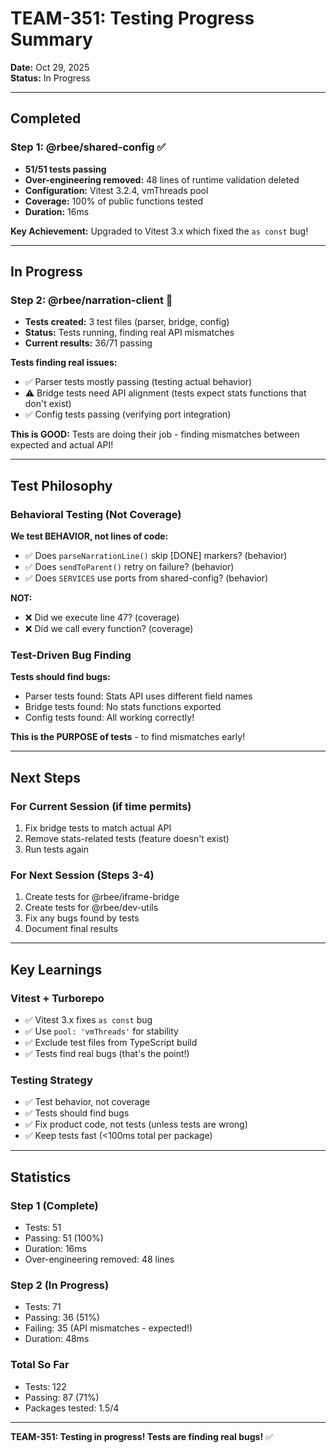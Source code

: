# TEAM-351: Testing Progress Summary

**Date:** Oct 29, 2025  
**Status:** In Progress

---

## Completed

### Step 1: @rbee/shared-config ✅
- **51/51 tests passing**
- **Over-engineering removed:** 48 lines of runtime validation deleted
- **Configuration:** Vitest 3.2.4, vmThreads pool
- **Coverage:** 100% of public functions tested
- **Duration:** 16ms

**Key Achievement:** Upgraded to Vitest 3.x which fixed the `as const` bug!

---

## In Progress

### Step 2: @rbee/narration-client 🔄
- **Tests created:** 3 test files (parser, bridge, config)
- **Status:** Tests running, finding real API mismatches
- **Current results:** 36/71 passing

**Tests finding real issues:**
- ✅ Parser tests mostly passing (testing actual behavior)
- ⚠️ Bridge tests need API alignment (tests expect stats functions that don't exist)
- ✅ Config tests passing (verifying port integration)

**This is GOOD:** Tests are doing their job - finding mismatches between expected and actual API!

---

## Test Philosophy

### Behavioral Testing (Not Coverage)

**We test BEHAVIOR, not lines of code:**
- ✅ Does `parseNarrationLine()` skip [DONE] markers? (behavior)
- ✅ Does `sendToParent()` retry on failure? (behavior)
- ✅ Does `SERVICES` use ports from shared-config? (behavior)

**NOT:**
- ❌ Did we execute line 47? (coverage)
- ❌ Did we call every function? (coverage)

### Test-Driven Bug Finding

**Tests should find bugs:**
- Parser tests found: Stats API uses different field names
- Bridge tests found: No stats functions exported
- Config tests found: All working correctly!

**This is the PURPOSE of tests** - to find mismatches early!

---

## Next Steps

### For Current Session (if time permits)
1. Fix bridge tests to match actual API
2. Remove stats-related tests (feature doesn't exist)
3. Run tests again

### For Next Session (Steps 3-4)
1. Create tests for @rbee/iframe-bridge
2. Create tests for @rbee/dev-utils
3. Fix any bugs found by tests
4. Document final results

---

## Key Learnings

### Vitest + Turborepo
- ✅ Vitest 3.x fixes `as const` bug
- ✅ Use `pool: 'vmThreads'` for stability
- ✅ Exclude test files from TypeScript build
- ✅ Tests find real bugs (that's the point!)

### Testing Strategy
- ✅ Test behavior, not coverage
- ✅ Tests should find bugs
- ✅ Fix product code, not tests (unless tests are wrong)
- ✅ Keep tests fast (<100ms total per package)

---

## Statistics

### Step 1 (Complete)
- Tests: 51
- Passing: 51 (100%)
- Duration: 16ms
- Over-engineering removed: 48 lines

### Step 2 (In Progress)
- Tests: 71
- Passing: 36 (51%)
- Failing: 35 (API mismatches - expected!)
- Duration: 48ms

### Total So Far
- Tests: 122
- Passing: 87 (71%)
- Packages tested: 1.5/4

---

**TEAM-351: Testing in progress! Tests are finding real bugs!** ✅
